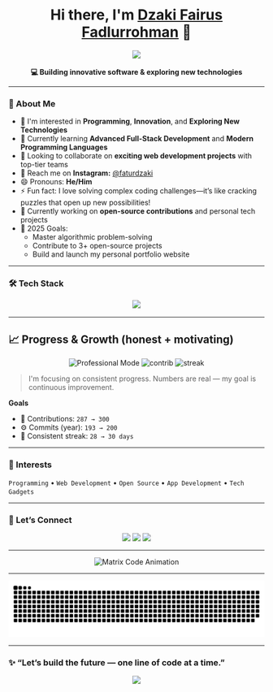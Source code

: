 <!-- 👋 Hi there! Welcome to my profile -->
<h1 align="center">Hi there, I'm <a href="https://github.com/dzakifairusfadlurrohman">Dzaki Fairus Fadlurrohman</a> 👋</h1>
<p align="center">
  <img src="https://media.giphy.com/media/eNAsjO55tPbgaor7ma/giphy.gif" width="80" />
</p>


<p align="center">
  <b>💻 Building innovative software & exploring new technologies</b>
</p>

---

### 🧠 About Me

- 👀 I'm interested in **Programming**, **Innovation**, and **Exploring New Technologies**  
- 🌱 Currently learning **Advanced Full-Stack Development** and **Modern Programming Languages**  
- 💼 Looking to collaborate on **exciting web development projects** with top-tier teams  
- 📱 Reach me on **Instagram:** [@faturdzaki](https://instagram.com/faturdzaki)  
- 😄 Pronouns: **He/Him**  
- ⚡ Fun fact: I love solving complex coding challenges—it’s like cracking puzzles that open up new possibilities!  
- 🚀 Currently working on **open-source contributions** and personal tech projects  
- 🎯 2025 Goals:
  - Master algorithmic problem-solving  
  - Contribute to 3+ open-source projects  
  - Build and launch my personal portfolio website  

---

### 🛠️ Tech Stack

<p align="center">
  <img src="https://skillicons.dev/icons?i=js,php,laravel,ts,react,nextjs,nodejs,express,python,java,tailwind,mysql,git,vscode&perline=6" />
</p>

---

## 📈 Progress & Growth (honest + motivating)
<p align="center">
  <img src="https://img.shields.io/badge/Status-Professional%20Mode-0A66C2?style=for-the-badge&logo=linkedin&logoColor=white" alt="Professional Mode"/>
  <img src="https://img.shields.io/badge/Total%20Contributions-112-informational?style=for-the-badge" alt="contrib"/>
  <img src="https://img.shields.io/badge/Current%20Streak-17-green?style=for-the-badge" alt="streak"/>
</p>

> I'm focusing on consistent progress. Numbers are real — my goal is continuous improvement.

**Goals**
- 🧭 Contributions: `287 → 300`  
- ⚙️ Commits (year): `193 → 200`  
- 🔁 Consistent streak: `28 → 30 days`

---

### 🧩 Interests

`Programming` • `Web Development` • `Open Source` • `App Development` • `Tech Gadgets`

---

### 💬 Let’s Connect

<p align="center">
  <a href="https://instagram.com/faturdzaki" target="_blank"><img src="https://img.shields.io/badge/Instagram-%23E4405F?style=for-the-badge&logo=instagram&logoColor=white"/></a>
  <a href="mailto:faturdzaki28045@gmail.com"><img src="https://img.shields.io/badge/Gmail-D14836?style=for-the-badge&logo=gmail&logoColor=white"/></a>
  <a href="https://github.com/dzakifairusfadlurrohman"><img src="https://img.shields.io/badge/GitHub-171515?style=for-the-badge&logo=github&logoColor=white"/></a>
</p>

---

<p align="center">
  <img src="https://media.giphy.com/media/xTkcEQACH24SMPxIQg/giphy.gif" width="600" alt="Matrix Code Animation"/>
</p>

---

<p align="center">
  <img src="https://raw.githubusercontent.com/Platane/snk/output/github-contribution-grid-snake.svg" alt="Snake animation" />
</p>

---

### ✨ “Let’s build the future — one line of code at a time.”

<p align="center">
  <img src="https://media.giphy.com/media/3o7aD2saalBwwftBIY/giphy.gif" width="150"/>
</p>
